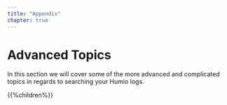 ```yaml
---
title: "Appendix"
chapter: true
---
```

# Advanced Topics

In this section we will cover some of the more advanced and complicated topics in regards to searching your Humio logs.

{{%children%}}
